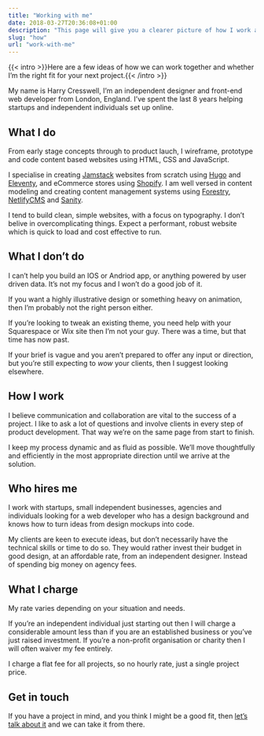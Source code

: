```yaml
---
title: "Working with me"
date: 2018-03-27T20:36:08+01:00
description: "This page will give you a clearer picture of how I work and whether I’m the right fit for your next project"
slug: "how"
url: "work-with-me"
---
```


{{< intro >}}Here are a few ideas of how we can work together and whether I’m the right fit for your next project.{{< /intro >}}

My name is Harry Cresswell, I’m an independent designer and front-end web developer from London, England. I’ve spent the last 8 years helping startups and independent individuals set up online.

## What I do

From early stage concepts through to product lauch, I wireframe, prototype and code content based websites using HTML, CSS and JavaScript.

I specialise in creating [Jamstack](https://jamstack.org/) websites from scratch using [Hugo](https://gohugo.io/) and [Eleventy](https://www.11ty.dev/), and eCommerce stores using [Shopify](https://www.shopify.com/). I am well versed in content modeling and creating content management systems using [Forestry](https://forestry.io/), [NetlifyCMS](https://www.netlifycms.org/) and [Sanity](https://www.sanity.io/).

I tend to build clean, simple websites, with a focus on typography. I don’t belive in overcomplicating things. Expect a performant, robust website which is quick to load and cost effective to run.

## What I don’t do

I can’t help you build an IOS or Andriod app, or anything powered by user driven data. It’s not my focus and I won’t do a good job of it.

If you want a highly illustrative design or something heavy on animation, then I’m probably not the right person either.

If you’re looking to tweak an existing theme, you need help with your Squarespace or Wix site then I’m not your guy. There was a time, but that time has now past.

If your brief is vague and you aren’t prepared to offer any input or direction, but you’re still expecting to _wow_ your clients, then I suggest looking elsewhere.

## How I work

I believe communication and collaboration are vital to the success of a project. I like to ask a lot of questions and involve clients in every step of product development. That way we’re on the same page from start to finish.

I keep my process dynamic and as fluid as possible. We’ll move thoughtfully and efficiently in the most appropriate direction until we arrive at the solution.

## Who hires me

I work with startups, small independent businesses, agencies and individuals looking for a web developer who has a design background and knows how to turn ideas from design mockups into code.

My clients are keen to execute ideas, but don’t necessarily have the technical skills or time to do so. They would rather invest their budget in good design, at an affordable rate, from an independent designer. Instead of spending big money on agency fees.

## What I charge

My rate varies depending on your situation and needs.

If you’re an independent individual just starting out then I will charge a considerable amount less than if you are an established business or you’ve just raised investment. If you’re a non-profit organisation or charity then I will often waiver my fee entirely.

I charge a flat fee for all projects, so no hourly rate, just a single project price.

## Get in touch

If you have a project in mind, and you think I might be a good fit, then [let’s talk about it](/contact/) and we can take it from there.
